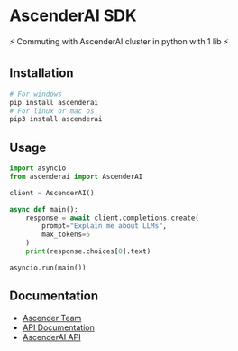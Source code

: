 # AscenderAI SDK
⚡ Commuting with AscenderAI cluster in python with 1 lib ⚡

## Installation
```bash
# For windows
pip install ascenderai
# For linux or mac os
pip3 install ascenderai
```

## Usage
```python
import asyncio
from ascenderai import AscenderAI

client = AscenderAI()

async def main():
    response = await client.completions.create(
        prompt="Explain me about LLMs",
        max_tokens=5
    )
    print(response.choices[0].text)

asyncio.run(main())
```

## Documentation
- [Ascender Team](https://ascender.space/)
- [API Documentation](https://ascenderai.github.io/ascender-cluster-python-sdk/)
- [AscenderAI API](https://ai.ascender.space/docs/api/)